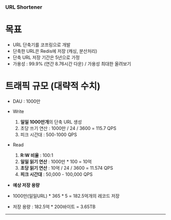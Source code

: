 ### URL Shortener

# 목표 
  - URL 단축기를 코프링으로 개발 
  - 단축한 URL은 Redis에 저장 (캐싱, 분산처리)
  - 단축 URL 저장 기간은 5년으로 가정
  - 가용성 : 99.9% (연간 8.76시간 다운) / 가용성 최대한 올려보기

# 트래픽 규모 (대략적 수치)
  - DAU : 1000만
  - Write 
    1. **일일 1000만개**의 단축 URL 생성
    2. 초당 쓰기 연산 : 1000만 / 24 / 3600 = 115.7 QPS
    3. 피크 시간대 : 500-1000 QPS


  - Read
    1. **R:W 비율** : 100:1
    2. **일일 읽기 연산** : 1000만 * 100 = 10억
    3. **초당 읽기 연산** : 10억 / 24 / 3600 = 11.574 QPS
    4. **피크 시간대** : 50,000 - 100,000 QPS


  - **예상 저장 용량**
  - 1000만(일일URL) * 365 * 5 = 182.5억개의 레코드 저장
  - 저장 용량 : 182.5억 * 200바이트 = 3.65TB

---
